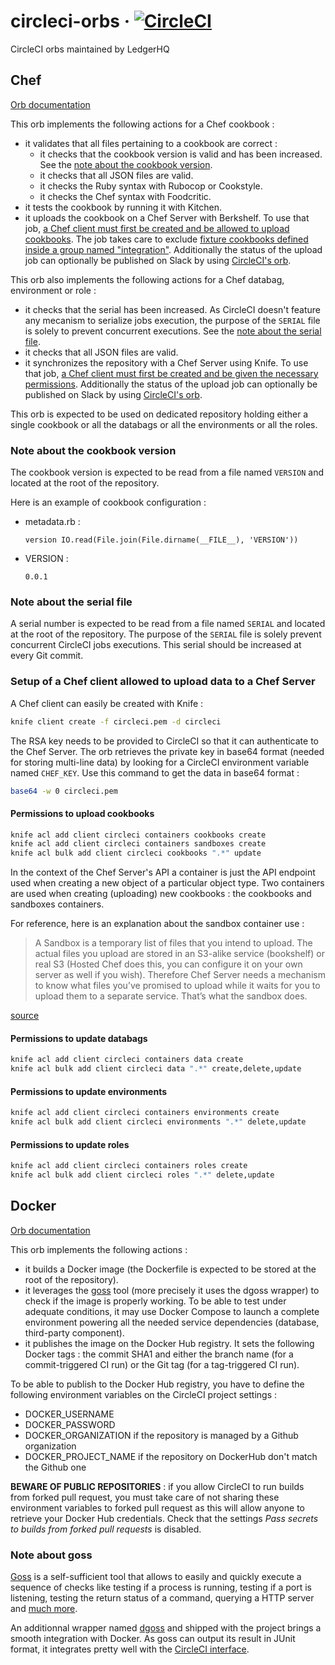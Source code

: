 # circleci-orbs &middot; [![CircleCI](https://circleci.com/gh/LedgerHQ/circleci-orbs.svg?style=shield)](https://circleci.com/gh/LedgerHQ/circleci-orbs)
CircleCI orbs maintained by LedgerHQ

## Chef

[Orb documentation](https://circleci.com/orbs/registry/orb/ledger/chef)

This orb implements the following actions for a Chef cookbook :
- it validates that all files pertaining to a cookbook are correct :
  - it checks that the cookbook version is valid and has been increased. See the [note about the cookbook version](#note-about-the-cookbook-version).
  - it checks that all JSON files are valid.
  - it checks the Ruby syntax with Rubocop or Cookstyle.
  - it checks the Chef syntax with Foodcritic.
- it tests the cookbook by running it with Kitchen.
- it uploads the cookbook on a Chef Server with Berkshelf. To use that job, [a Chef client must first be created and be allowed to upload cookbooks](#setup-of-a-Chef-client-allowed-to-upload-data-to-a-chef-server). The job takes care to exclude [fixture cookbooks defined inside a group named "integration"](https://kitchen.ci/docs/reference/fixtures/). Additionally the status of the upload job can optionally be published on Slack by using [CircleCI's orb](https://circleci.com/orbs/registry/orb/circleci/slack).

This orb also implements the following actions for a Chef databag, environment or role :
- it checks that the serial has been increased. As CircleCI doesn't feature any mecanism to serialize jobs execution, the purpose of the `SERIAL` file is solely to prevent concurrent executions. See the [note about the serial file](#note-about-the-serial-file).
- it checks that all JSON files are valid.
- it synchronizes the repository with a Chef Server using Knife. To use that job, [a Chef client must first be created and be given the necessary permissions](#setup-of-a-Chef-client-allowed-to-upload-data-to-a-chef-server). Additionally the status of the upload job can optionally be published on Slack by using [CircleCI's orb](https://circleci.com/orbs/registry/orb/circleci/slack).

This orb is expected to be used on dedicated repository holding either a single cookbook or all the databags or all the environments or all the roles.

### Note about the cookbook version

The cookbook version is expected to be read from a file named `VERSION` and located at the root of the repository.

Here is an example of cookbook configuration :
- metadata.rb :
    ```
    version IO.read(File.join(File.dirname(__FILE__), 'VERSION'))
    ```
- VERSION :
    ```
    0.0.1
    ```

### Note about the serial file

A serial number is expected to be read from a file named `SERIAL` and located at the root of the repository. The purpose of the `SERIAL` file is solely prevent concurrent CircleCI jobs executions. This serial should be increased at every Git commit.

### Setup of a Chef client allowed to upload data to a Chef Server

A Chef client can easily be created with Knife :

```sh
knife client create -f circleci.pem -d circleci
```

The RSA key needs to be provided to CircleCI so that it can authenticate to the Chef Server.
The orb retrieves the private key in base64 format (needed for storing multi-line data) by looking for a CircleCI environment variable named `CHEF_KEY`. Use this command to get the data in base64 format :

```sh
base64 -w 0 circleci.pem
```

#### Permissions to upload cookbooks

```sh
knife acl add client circleci containers cookbooks create
knife acl add client circleci containers sandboxes create
knife acl bulk add client circleci cookbooks ".*" update
```

In the context of the Chef Server's API a container is just the API endpoint used when creating a new object of a particular object type.
Two containers are used when creating (uploading) new cookbooks : the cookbooks and sandboxes containers.

For reference, here is an explanation about the sandbox container use :
> A Sandbox is a temporary list of files that you intend to upload. The actual
> files you upload are stored in an S3-alike service (bookshelf) or real S3
> (Hosted Chef does this, you can configure it on your own server as well if
> you wish). Therefore Chef Server needs a mechanism to know what files you’ve
> promised to upload while it waits for you to upload them to a separate
> service. That’s what the sandbox does.

[source](https://discourse.chef.io/t/upload-create-cookbooks-using-client/7222/14)

#### Permissions to update databags

```sh
knife acl add client circleci containers data create
knife acl bulk add client circleci data ".*" create,delete,update
```

#### Permissions to update environments

```sh
knife acl add client circleci containers environments create
knife acl bulk add client circleci environments ".*" delete,update
```

#### Permissions to update roles

```sh
knife acl add client circleci containers roles create
knife acl bulk add client circleci roles ".*" delete,update
```

## Docker

[Orb documentation](https://circleci.com/orbs/registry/orb/ledger/docker)

This orb implements the following actions :
- it builds a Docker image (the Dockerfile is expected to be stored at the root of the repository).
- it leverages the [goss](#note-about-goss) tool (more precisely it uses the dgoss wrapper) to check if the image is properly working. 
To be able to test under adequate conditions, it may use Docker Compose to launch a complete environment powering all the needed service dependencies (database, third-party component).
- it publishes the image on the Docker Hub registry. It sets the following Docker tags : the commit SHA1 and either the branch name (for a commit-triggered CI run) or the Git tag (for a tag-triggered CI run).

To be able to publish to the Docker Hub registry, you have to define the following environment variables on the CircleCI project settings :
- DOCKER_USERNAME
- DOCKER_PASSWORD
- DOCKER_ORGANIZATION if the repository is managed by a Github organization
- DOCKER_PROJECT_NAME if the repository on DockerHub don't match the Github one

**BEWARE OF PUBLIC REPOSITORIES** : if you allow CircleCI to run builds from forked pull request, you must take care of not sharing these environment variables to forked pull request as this will allow anyone to retrieve your Docker Hub credentials. Check that the settings *Pass secrets to builds from forked pull requests* is disabled.

### Note about goss

[Goss](https://github.com/aelsabbahy/goss) is a self-sufficient tool that allows to easily and quickly execute a sequence of checks like 
testing if a process is running, testing if a port is listening, testing the return status of a command, querying a HTTP server and
[much more](https://github.com/aelsabbahy/goss/blob/master/docs/manual.md#available-tests).

An additionnal wrapper named [dgoss](https://github.com/aelsabbahy/goss/tree/master/extras/dgoss) and shipped with the project brings a smooth integration with Docker.
As goss can output its result in JUnit format, it integrates pretty well with the [CircleCI interface](https://circleci.com/docs/2.0/collect-test-data/).
